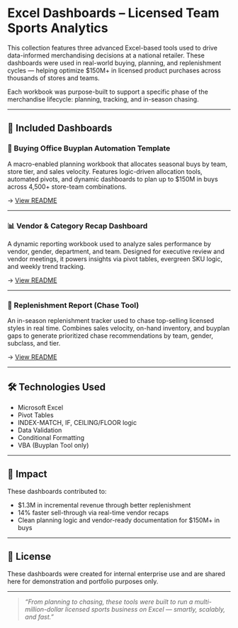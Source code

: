 # Excel Dashboards – Licensed Team Sports Analytics

This collection features three advanced Excel-based tools used to drive data-informed merchandising decisions at a national retailer. These dashboards were used in real-world buying, planning, and replenishment cycles — helping optimize $150M+ in licensed product purchases across thousands of stores and teams.

Each workbook was purpose-built to support a specific phase of the merchandise lifecycle: planning, tracking, and in-season chasing.

---

## 📁 Included Dashboards

### 🛒 Buying Office Buyplan Automation Template
A macro-enabled planning workbook that allocates seasonal buys by team, store tier, and sales velocity. Features logic-driven allocation tools, automated pivots, and dynamic dashboards to plan up to $150M in buys across 4,500+ store-team combinations.

→ [View README](./Buyplan_Automation_Template/README.md)

---

### 📊 Vendor & Category Recap Dashboard
A dynamic reporting workbook used to analyze sales performance by vendor, gender, department, and team. Designed for executive review and vendor meetings, it powers insights via pivot tables, evergreen SKU logic, and weekly trend tracking.

→ [View README](./Vendor_and_Category_Recap/README.md)

---

### 🔄 Replenishment Report (Chase Tool)
An in-season replenishment tracker used to chase top-selling licensed styles in real time. Combines sales velocity, on-hand inventory, and buyplan gaps to generate prioritized chase recommendations by team, gender, subclass, and tier.

→ [View README](./Replenishment_&_Chase_Tool/README.md)

---

## 🛠️ Technologies Used

- Microsoft Excel
- Pivot Tables
- INDEX-MATCH, IF, CEILING/FLOOR logic
- Data Validation
- Conditional Formatting
- VBA (Buyplan Tool only)

---

## 🧠 Impact

These dashboards contributed to:
- $1.3M in incremental revenue through better replenishment
- 14% faster sell-through via real-time vendor recaps
- Clean planning logic and vendor-ready documentation for $150M+ in buys

---

## 📄 License

These dashboards were created for internal enterprise use and are shared here for demonstration and portfolio purposes only.

---

> *“From planning to chasing, these tools were built to run a multi-million-dollar licensed sports business on Excel — smartly, scalably, and fast.”*

